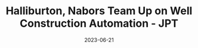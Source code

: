 ---
category:
- .nan
date: 2023-06-21
keyword_suggestion: ubuntu install docker
post_inspiration: https://jpt.spe.org/halliburton-nabors-team-up-on-well-construction-automation
silot_terms: digital automation
title: Halliburton, Nabors Team Up on Well Construction <b>Automation</b> - JPT
---
